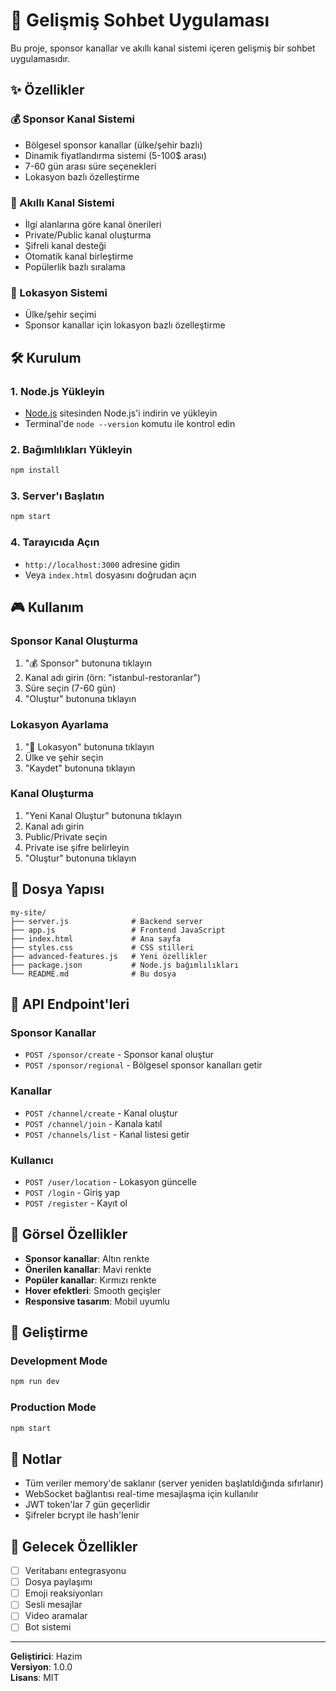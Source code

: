# 🚀 Gelişmiş Sohbet Uygulaması

Bu proje, sponsor kanallar ve akıllı kanal sistemi içeren gelişmiş bir sohbet uygulamasıdır.

## ✨ Özellikler

### 💰 Sponsor Kanal Sistemi
- Bölgesel sponsor kanallar (ülke/şehir bazlı)
- Dinamik fiyatlandırma sistemi (5-100$ arası)
- 7-60 gün arası süre seçenekleri
- Lokasyon bazlı özelleştirme

### 🎯 Akıllı Kanal Sistemi
- İlgi alanlarına göre kanal önerileri
- Private/Public kanal oluşturma
- Şifreli kanal desteği
- Otomatik kanal birleştirme
- Popülerlik bazlı sıralama

### 📍 Lokasyon Sistemi
- Ülke/şehir seçimi
- Sponsor kanallar için lokasyon bazlı özelleştirme

## 🛠️ Kurulum

### 1. Node.js Yükleyin
- [Node.js](https://nodejs.org/) sitesinden Node.js'i indirin ve yükleyin
- Terminal'de `node --version` komutu ile kontrol edin

### 2. Bağımlılıkları Yükleyin
```bash
npm install
```

### 3. Server'ı Başlatın
```bash
npm start
```

### 4. Tarayıcıda Açın
- `http://localhost:3000` adresine gidin
- Veya `index.html` dosyasını doğrudan açın

## 🎮 Kullanım

### Sponsor Kanal Oluşturma
1. "💰 Sponsor" butonuna tıklayın
2. Kanal adı girin (örn: "istanbul-restoranlar")
3. Süre seçin (7-60 gün)
4. "Oluştur" butonuna tıklayın

### Lokasyon Ayarlama
1. "📍 Lokasyon" butonuna tıklayın
2. Ülke ve şehir seçin
3. "Kaydet" butonuna tıklayın

### Kanal Oluşturma
1. "Yeni Kanal Oluştur" butonuna tıklayın
2. Kanal adı girin
3. Public/Private seçin
4. Private ise şifre belirleyin
5. "Oluştur" butonuna tıklayın

## 📁 Dosya Yapısı

```
my-site/
├── server.js              # Backend server
├── app.js                 # Frontend JavaScript
├── index.html             # Ana sayfa
├── styles.css             # CSS stilleri
├── advanced-features.js   # Yeni özellikler
├── package.json           # Node.js bağımlılıkları
└── README.md              # Bu dosya
```

## 🔧 API Endpoint'leri

### Sponsor Kanallar
- `POST /sponsor/create` - Sponsor kanal oluştur
- `POST /sponsor/regional` - Bölgesel sponsor kanalları getir

### Kanallar
- `POST /channel/create` - Kanal oluştur
- `POST /channel/join` - Kanala katıl
- `POST /channels/list` - Kanal listesi getir

### Kullanıcı
- `POST /user/location` - Lokasyon güncelle
- `POST /login` - Giriş yap
- `POST /register` - Kayıt ol

## 🎨 Görsel Özellikler

- **Sponsor kanallar**: Altın renkte
- **Önerilen kanallar**: Mavi renkte
- **Popüler kanallar**: Kırmızı renkte
- **Hover efektleri**: Smooth geçişler
- **Responsive tasarım**: Mobil uyumlu

## 🚀 Geliştirme

### Development Mode
```bash
npm run dev
```

### Production Mode
```bash
npm start
```

## 📝 Notlar

- Tüm veriler memory'de saklanır (server yeniden başlatıldığında sıfırlanır)
- WebSocket bağlantısı real-time mesajlaşma için kullanılır
- JWT token'lar 7 gün geçerlidir
- Şifreler bcrypt ile hash'lenir

## 🎯 Gelecek Özellikler

- [ ] Veritabanı entegrasyonu
- [ ] Dosya paylaşımı
- [ ] Emoji reaksiyonları
- [ ] Sesli mesajlar
- [ ] Video aramalar
- [ ] Bot sistemi

---

**Geliştirici**: Hazim  
**Versiyon**: 1.0.0  
**Lisans**: MIT